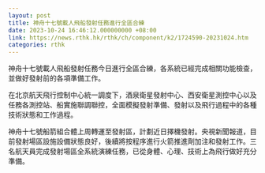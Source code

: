 ```yaml
---
layout: post
title: 神舟十七號載人飛船發射任務進行全區合練
date: 2023-10-24 16:46:12.000000000 +08:00
link: https://news.rthk.hk/rthk/ch/component/k2/1724590-20231024.htm
categories: rthk
---
```


神舟十七號載人飛船發射任務今日進行全區合練，各系統已經完成相關功能檢查，並做好發射前的各項準備工作。

在北京航天飛行控制中心統一調度下，酒泉衛星發射中心、西安衛星測控中心以及任務各測控站、船實施聯調聯控，全面模擬發射準備、發射以及飛行過程中的各種技術狀態和工作過程。

神舟十七號船箭組合體上周轉運至發射區，計劃近日擇機發射。央視新聞報道，目前發射場區設施設備狀態良好，後續將按程序進行火箭推進劑加注和發射工作。三名航天員完成發射場區全系統演練任務，已從身體、心理、技術上為飛行做好充分準備。
